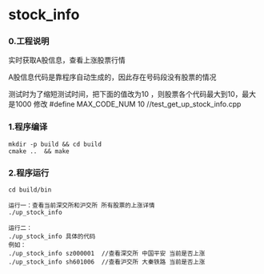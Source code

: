 # stock_info
### 0.工程说明

实时获取A股信息，查看上涨股票行情

A股信息代码是靠程序自动生成的，因此存在号码段没有股票的情况

测试时为了缩短测试时间，把下面的值改为10 ，则股票各个代码最大到10，最大是1000
修改 #define MAX_CODE_NUM 10  //test_get_up_stock_info.cpp

### 1.程序编译

```
mkdir -p build && cd build
cmake ..  && make
```

### 2.程序运行

```
cd build/bin

运行一：查看当前深交所和沪交所 所有股票的上涨详情
./up_stock_info

运行二：
./up_stock_info 具体的代码
例如： 
./up_stock_info sz000001  //查看深交所 中国平安 当前是否上涨
./up_stock_info sh601006  //查看沪交所 大秦铁路 当前是否上涨
```

